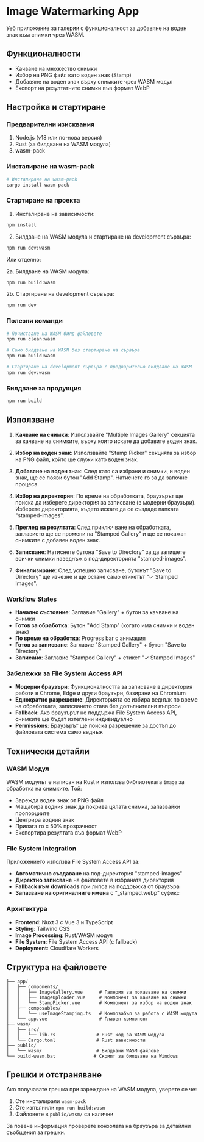 # Image Watermarking App

Уеб приложение за галерии с функционалност за добавяне на воден знак към снимки чрез WASM.

## Функционалности

- Качване на множество снимки
- Избор на PNG файл като воден знак (Stamp)
- Добавяне на воден знак върху снимките чрез WASM модул
- Експорт на резултатните снимки във формат WebP

## Настройка и стартиране

### Предварителни изисквания

1. Node.js (v18 или по-нова версия)
2. Rust (за билдване на WASM модула)
3. wasm-pack

### Инсталиране на wasm-pack

```bash
# Инсталиране на wasm-pack
cargo install wasm-pack
```

### Стартиране на проекта

1. Инсталиране на зависимости:
```bash
npm install
```

2. Билдване на WASM модула и стартиране на development сървъра:
```bash
npm run dev:wasm
```

Или отделно:

2a. Билдване на WASM модула:
```bash
npm run build:wasm
```

2b. Стартиране на development сървъра:
```bash
npm run dev
```

### Полезни команди

```bash
# Почистване на WASM билд файловете
npm run clean:wasm

# Само билдване на WASM без стартиране на сървъра
npm run build:wasm

# Стартиране на development сървъра с предварително билдване на WASM
npm run dev:wasm
```

### Билдване за продукция

```bash
npm run build
```

## Използване

1. **Качване на снимки**: Използвайте "Multiple Images Gallery" секцията за качване на снимките, върху които искате да добавите воден знак.

2. **Избор на воден знак**: Използвайте "Stamp Picker" секцията за избор на PNG файл, който ще служи като воден знак.

3. **Добавяне на воден знак**: След като са избрани и снимки, и воден знак, ще се появи бутон "Add Stamp". Натиснете го за да започне процеса.

4. **Избор на директория**: По време на обработката, браузърът ще поиска да изберете директория за записване (в модерни браузъри). Изберете директорията, където искате да се създаде папката "stamped-images".

5. **Преглед на резултата**: След приключване на обработката, заглавието ще се промени на "Stamped Gallery" и ще се покажат снимките с добавен воден знак.

6. **Записване**: Натиснете бутона "Save to Directory" за да запишете всички снимки наведнъж в под-директорията "stamped-images".

7. **Финализиране**: След успешно записване, бутонът "Save to Directory" ще изчезне и ще остане само етикетът "✓ Stamped Images".

### Workflow States

- **Начално състояние**: Заглавие "Gallery" + бутон за качване на снимки
- **Готов за обработка**: Бутон "Add Stamp" (когато има снимки и воден знак)
- **По време на обработка**: Progress bar с анимация
- **Готов за записване**: Заглавие "Stamped Gallery" + бутон "Save to Directory"
- **Записано**: Заглавие "Stamped Gallery" + етикет "✓ Stamped Images"

### Забележки за File System Access API

- **Модерни браузъри**: Функционалността за записване в директория работи в Chrome, Edge и други браузъри, базирани на Chromium
- **Еднократно разрешение**: Директорията се избира веднъж по време на обработката, записването става без допълнителни въпроси
- **Fallback**: Ако браузърът не поддържа File System Access API, снимките ще бъдат изтеглени индивидуално
- **Permissions**: Браузърът ще поиска разрешение за достъп до файловата система само веднъж

## Технически детайли

### WASM Модул

WASM модулът е написан на Rust и използва библиотеката `image` за обработка на снимките. Той:

- Зарежда воден знак от PNG файл
- Мащабира водния знак да покрива цялата снимка, запазвайки пропорциите
- Центрира водния знак
- Прилага го с 50% прозрачност
- Експортира резултата във формат WebP

### File System Integration

Приложението използва File System Access API за:

- **Автоматично създаване** на под-директория "stamped-images"
- **Директно записване** на файловете в избраната директория
- **Fallback към downloads** при липса на поддръжка от браузъра
- **Запазване на оригиналните имена** с "_stamped.webp" суфикс

### Архитектура

- **Frontend**: Nuxt 3 с Vue 3 и TypeScript
- **Styling**: Tailwind CSS
- **Image Processing**: Rust/WASM модул
- **File System**: File System Access API (с fallback)
- **Deployment**: Cloudflare Workers

## Структура на файловете

```
├── app/
│   ├── components/
│   │   ├── ImageGallery.vue      # Галерия за показване на снимки
│   │   ├── ImageUploader.vue     # Компонент за качване на снимки
│   │   └── StampPicker.vue       # Компонент за избор на воден знак
│   ├── composables/
│   │   └── useImageStamping.ts   # Композабъл за работа с WASM модула
│   └── app.vue                   # Главен компонент
├── wasm/
│   ├── src/
│   │   └── lib.rs               # Rust код за WASM модула
│   └── Cargo.toml               # Rust зависимости
├── public/
│   └── wasm/                    # Билдвани WASM файлове
└── build-wasm.bat              # Скрипт за билдване на Windows
```

## Грешки и отстраняване

Ако получавате грешка при зареждане на WASM модула, уверете се че:

1. Сте инсталирали `wasm-pack`
2. Сте изпълнили `npm run build:wasm`
3. Файловете в `public/wasm/` са налични

За повече информация проверете конзолата на браузъра за детайлни съобщения за грешки.
